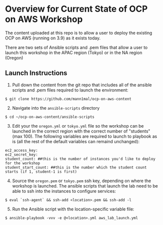 # Overview for Current State of OCP on AWS Workshop

The content uploaded at this repo is to allow a user to deploy the existing OCP on AWS (running on 3.9) as it exists today.

There are two sets of Ansible scripts and .pem files that allow a user to launch this workshop in the APAC region (Tokyo) or in the NA region (Oregon)

## Launch Instructions
1. Pull down the content from the git repo that includes all of the ansible scripts and .pem files required to launch the environment:
```
$ git clone https://github.com/mann1mal/ocp-on-aws-content
```
2. Navigate into the `ansible-scripts` directory
```
$ cd ~/ocp-on-aws-content/ansible-scripts
```
3. Edit your the `oregon.yml` or `tokyo.yml` file so the workshop can be launched in the correct region with the correct number of "students" (max 100). The following variables are required to launch to playbook as is (all the rest of the default variables can remaind unchanged):

```
ec2_access_key:
ec2_secret_key:
student_count: ##this is the number of instances you'd like to deploy for the workshop
student_start_count: ##this is the number which the student count starts (if 1, student-1 is first)
```

4. Source the `oregon.pem` or `tokyo.pem` ssh key, depending on where the workshop is launched. The ansible scripts that launch the lab need to be able to ssh into the instances to configure services:
```
$ eval `ssh-agent` && ssh-add <location>.pem && ssh-add -l
```
5. Run the Ansible script with the location-specific variable file:
```
$ ansible-playbook -vvv -e @<location>.yml aws_lab_launch.yml
```
